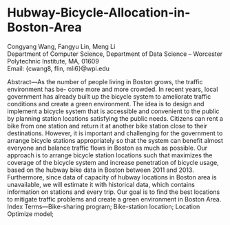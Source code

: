 # Hubway-Bicycle-Allocation-in-Boston-Area


Congyang Wang, Fangyu Lin, Meng Li  Department of Computer Science, Department of Data Science – Worcester Polytechnic Institute, MA, 01609   
Email: {cwang8, flin, mli6}@wpi.edu


Abstract—As the number of people living in Boston grows, the traffic environment has be- come more and more crowded. In recent years, local government has already built up the bicycle system to ameliorate traffic conditions and create a green environment. The idea is to design and implement a bicycle system that is accessible and convenient to the public by planning station locations satisfying the public needs. Citizens can rent a bike from one station and return it at another bike station close to their destinations. However, it is important and challenging for the government to arrange bicycle stations appropriately so that the system can benefit almost everyone and balance traffic flows in Boston as much as possible. Our approach is to arrange bicycle station locations such that maximizes the coverage of the bicycle system and increase penetration of bicycle usage, based on the hubway bike data in Boston between 2011 and 2013. Furthermore, since data of capacity of hubway locations in Boston area is unavailable, we will estimate it with historical data, which contains information on stations and every trip. Our goal is to find the best locations to mitigate traffic problems and create a green environment in Boston Area.Index Terms—Bike-sharing program; Bike-station location; Location Optimize model;

